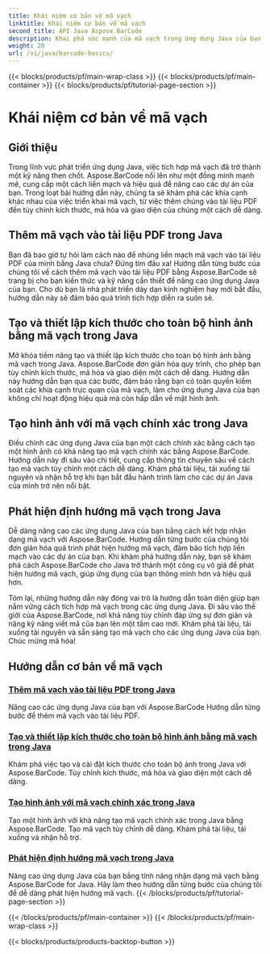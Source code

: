 ```yaml
---
title: Khái niệm cơ bản về mã vạch
linktitle: Khái niệm cơ bản về mã vạch
second_title: API Java Aspose.BarCode
description: Khai phá sức mạnh của mã vạch trong ứng dụng Java của bạn! Đi sâu vào các hướng dẫn của Aspose.BarCode để tích hợp, tùy chỉnh và nhận dạng liền mạch.
weight: 20
url: /vi/java/barcode-basics/
---
```


{{< blocks/products/pf/main-wrap-class >}}
{{< blocks/products/pf/main-container >}}
{{< blocks/products/pf/tutorial-page-section >}}

# Khái niệm cơ bản về mã vạch


## Giới thiệu

Trong lĩnh vực phát triển ứng dụng Java, việc tích hợp mã vạch đã trở thành một kỹ năng then chốt. Aspose.BarCode nổi lên như một đồng minh mạnh mẽ, cung cấp một cách liền mạch và hiệu quả để nâng cao các dự án của bạn. Trong loạt bài hướng dẫn này, chúng ta sẽ khám phá các khía cạnh khác nhau của việc triển khai mã vạch, từ việc thêm chúng vào tài liệu PDF đến tùy chỉnh kích thước, mã hóa và giao diện của chúng một cách dễ dàng.

## Thêm mã vạch vào tài liệu PDF trong Java

Bạn đã bao giờ tự hỏi làm cách nào để nhúng liền mạch mã vạch vào tài liệu PDF của mình bằng Java chưa? Đừng tìm đâu xa! Hướng dẫn từng bước của chúng tôi về cách thêm mã vạch vào tài liệu PDF bằng Aspose.BarCode sẽ trang bị cho bạn kiến thức và kỹ năng cần thiết để nâng cao ứng dụng Java của bạn. Cho dù bạn là nhà phát triển dày dạn kinh nghiệm hay mới bắt đầu, hướng dẫn này sẽ đảm bảo quá trình tích hợp diễn ra suôn sẻ.

## Tạo và thiết lập kích thước cho toàn bộ hình ảnh bằng mã vạch trong Java

Mở khóa tiềm năng tạo và thiết lập kích thước cho toàn bộ hình ảnh bằng mã vạch trong Java. Aspose.BarCode đơn giản hóa quy trình, cho phép bạn tùy chỉnh kích thước, mã hóa và giao diện một cách dễ dàng. Hướng dẫn này hướng dẫn bạn qua các bước, đảm bảo rằng bạn có toàn quyền kiểm soát các khía cạnh trực quan của mã vạch, làm cho ứng dụng Java của bạn không chỉ hoạt động hiệu quả mà còn hấp dẫn về mặt hình ảnh.

## Tạo hình ảnh với mã vạch chính xác trong Java

Điều chỉnh các ứng dụng Java của bạn một cách chính xác bằng cách tạo một hình ảnh có khả năng tạo mã vạch chính xác bằng Aspose.BarCode. Hướng dẫn này đi sâu vào chi tiết, cung cấp thông tin chuyên sâu về cách tạo mã vạch tùy chỉnh một cách dễ dàng. Khám phá tài liệu, tải xuống tài nguyên và nhận hỗ trợ khi bạn bắt đầu hành trình làm cho các dự án Java của mình trở nên nổi bật.

## Phát hiện định hướng mã vạch trong Java

Dễ dàng nâng cao các ứng dụng Java của bạn bằng cách kết hợp nhận dạng mã vạch với Aspose.BarCode. Hướng dẫn từng bước của chúng tôi đơn giản hóa quá trình phát hiện hướng mã vạch, đảm bảo tích hợp liền mạch vào các dự án của bạn. Khi khám phá hướng dẫn này, bạn sẽ khám phá cách Aspose.BarCode cho Java trở thành một công cụ vô giá để phát hiện hướng mã vạch, giúp ứng dụng của bạn thông minh hơn và hiệu quả hơn.

Tóm lại, những hướng dẫn này đóng vai trò là hướng dẫn toàn diện giúp bạn nắm vững cách tích hợp mã vạch trong các ứng dụng Java. Đi sâu vào thế giới của Aspose.BarCode, nơi khả năng tùy chỉnh đáp ứng sự đơn giản và nâng kỹ năng viết mã của bạn lên một tầm cao mới. Khám phá tài liệu, tải xuống tài nguyên và sẵn sàng tạo mã vạch cho các ứng dụng Java của bạn. Chúc mừng mã hóa!
## Hướng dẫn cơ bản về mã vạch
### [Thêm mã vạch vào tài liệu PDF trong Java](./adding-barcode-to-pdf-document/)
Nâng cao các ứng dụng Java của bạn với Aspose.BarCode Hướng dẫn từng bước để thêm mã vạch vào tài liệu PDF.
### [Tạo và thiết lập kích thước cho toàn bộ hình ảnh bằng mã vạch trong Java](./creating-setting-size-whole-picture-barcode/)
Khám phá việc tạo và cài đặt kích thước cho toàn bộ ảnh trong Java với Aspose.BarCode. Tùy chỉnh kích thước, mã hóa và giao diện một cách dễ dàng.
### [Tạo hình ảnh với mã vạch chính xác trong Java](./creating-image-exact-barcode/)
Tạo một hình ảnh với khả năng tạo mã vạch chính xác trong Java bằng Aspose.BarCode. Tạo mã vạch tùy chỉnh dễ dàng. Khám phá tài liệu, tải xuống và nhận hỗ trợ.
### [Phát hiện định hướng mã vạch trong Java](./detecting-barcode-orientation/)
Nâng cao ứng dụng Java của bạn bằng tính năng nhận dạng mã vạch bằng Aspose.BarCode for Java. Hãy làm theo hướng dẫn từng bước của chúng tôi để dễ dàng phát hiện hướng mã vạch.
{{< /blocks/products/pf/tutorial-page-section >}}

{{< /blocks/products/pf/main-container >}}
{{< /blocks/products/pf/main-wrap-class >}}

{{< blocks/products/products-backtop-button >}}
